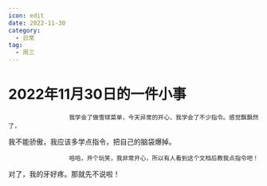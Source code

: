```yaml
---
icon: edit
date: 2022-11-30
category:
  - 日常
tag:
  - 周三
---
```


# 2022年11月30日的一件小事 

                     我学会了做雪球菜单，今天异常的开心，我学会了不少指令。感觉飘飘然了， 

我不能骄傲，我应该多学点指令，把自己的脑袋爆掉。 

                     哈哈，开个玩笑，我非常开心，所以有人看到这个文档后教我点指令吧！ 

对了，我的牙好疼。那就先不说啦！ 

